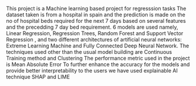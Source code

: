 This project is a Machine learning based project for regresssion tasks
The dataset taken is from a hospital in spain and the prediction is made on the no of hospital beds required for the next 7 days based on several features and the precedding 7 day bed requirement.
6 models are used namely,  Linear Regression, Regression Trees, Random Forest and Support Vector Regression , and two different architectures of artificial neural networks: Extreme Learning Machine and
Fully Connected Deep Neural Network.
The techniques used other than the usual model building are Continuous Training method and Clustering 
The performance metric used in the project is Mean Absolute Error
To further enhance the accuracy for the models and provide better interpretability to the users we have used explainable AI technique SHAP and LIME

